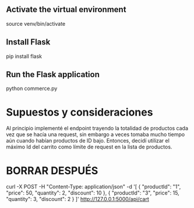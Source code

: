 ## Activate the virtual environment
source venv/bin/activate

## Install Flask
pip install flask

## Run the Flask application
python commerce.py

# Supuestos y consideraciones

Al principio implementé el endpoint trayendo la totalidad de productos cada vez que se hacía una request, sin embargo a veces tomaba mucho tiempo aún cuando habían productos de ID bajo. Entonces, decidí utilizar el máximo Id del carrito como límite de request en la lista de productos. 

# BORRAR DESPUÉS
curl -X POST -H "Content-Type: application/json" -d '[
    {
        "productId": "1",
        "price": 50,
        "quantity": 2,
        "discount": 10
    },
    {
        "productId": "3",
        "price": 15,
        "quantity": 3,
        "discount": 2
    }
]' http://127.0.0.1:5000/api/cart